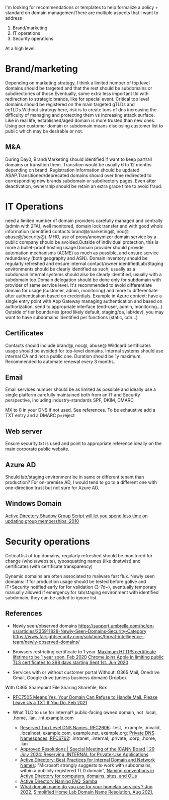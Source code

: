 
I'm looking for recommendations or templates to help formalize a policy + standard on domain managementThere are multiple aspects that I want to address
1. Brand/marketing
2. IT operations
3. Security operations

At a high level:

# Brand/marketing

Depending on marketing strategy, I think a limited number of top level domains should be targeted and that the rest should be subdomains or subdirectories of those.Eventually, some extra less important tld with redirection to strategic brands, like for special event.
Critical top level domains should be registered on the main targeted gTLDs and ccTLDs.Without strategy here, risk is to create tons of dns increasing the difficulty of managing and protecting them vs increasing attack surface.
Like in real life, established/aged domain is more trusted than new ones.
Using per customer domain or subdomain means disclosing customer list to public which may be desirable or not.

## M&A
During Day0, Brand/Marketing should identified if want to keep part/all domains or transition them. Transition would be usually 6 to 12 months depending on brand.
Registration information should be updated ASAP.Transitioned/deprecated domains should over time redirected to corresponding new brands subdomain or subdirectory pages. Even after deactivation, ownership should be retain an extra grace time to avoid fraud.

# IT Operations
need a limited number of domain providers carefully managed and centrally (admin with 2FA), well monitored, domain lock transfer and with good whois information (identified contacts brand@/marketing@, noc@, abuse@/security@).IMHO, use of proxy/anonymizer domain service by a public company should be avoided.Outside of individual protection, this is more a bullet-proof hosting usage.Domain provider should provide automation mechanisms (ACME) as much as possible, and ensure service redundancy (both geography and ASN).
Domain inventory should be regularly refreshed and ensure internal contact/owner identifiedLab/Staging environments should be clearly identified as such, usually as a subdomain.Internal systems should also be clearly identified, usually with a subdomain too.Domain delegation should be done only for subdomain with provider of same service level.
It's recommended to avoid differentiate domain for usage (customer, admin, monitoring) and more to differentiate after authentication based on credentials.
Example in Azure context: have a single entry point with App Gateway managing authentication and based on authorization, send to appropriate interface (end-user, admin, monitoring...)
Outside of tier boundaries (prod likely default, staging/qa, lab/dev), you may want to have subdomains identified per functions (static, cdn...)

## Certificates
Contacts should include brand@, noc@, abuse@
Wildcard certificates usage should be avoided for top-level domains.
Internal systems should use internal CA and not a public one.
Duration should be 1y maximum. Recommended to automate renewal every 3 months.

## Email
Email services number should be as limited as possible and ideally use a single platform carefully maintained both from an IT and Security perspective, including industry-standards SPF, DKIM, DMARC

MX to 0 in your DNS if not used. See references.
To be exhaustive add a TXT entry and a DMARC p=reject

## Web server
Ensure security.txt is used and point to appropriate reference ideally on the main corporate public website.

## Azure AD
Should lab/staging environment be in same or different tenant than production? For on-premise AD, I would tend to go to a different one with one-direction trust but not sure for Azure AD.

## Windows Domain

[Active Directory Shadow Group Script  will let you spend less time on updating group memberships, 2010](https://www.sole.dk/active-directory-shadow-group-script-will-let-you-spend-less-time-on-updating-group-memberships/)

# Security operations

Critical list of top domains, regularly refreshed should be monitored for change (whois/website), typosquatting names (like dnstwist) and certificates (with certificate transparency)

Dynamic domains are often associated to malware fast flux.
Newly seen domains: if for production usage should be tested before golive and IT+Security notified early for for validation (3-7d+), eventually temporary manually allowed if emergency.for lab/staging environment with identified subdomain, they can be added to ignore list.


## References

* Newly seen/observed domains
https://support.umbrella.com/hc/en-us/articles/235911828-Newly-Seen-Domains-Security-Category
https://www.farsightsecurity.com/solutions/threat-intelligence-team/newly-observed-domains/
* Browsers restricting certificate to 1 year.
[Maximum HTTPS certificate lifetime to be 1 year soon, Feb 2020](https://www.michalspacek.com/maximum-https-certificate-lifetime-to-be-1-year-soon)
[Chrome joins Apple in limiting public TLS certificates to 398 days starting Sept 1st. Jun 2020](https://twitter.com/chosensecurity/status/1270819404452937729)

* Services with or without customer portal
Without:
O365 Mail, Onedrive
Gmail, Google drive (unless business domain)
Dropbox

With
O365 Sharepoint
File Sharing Sharefile, Box

* [RFC7505 Means Yes, Your Domain Can Refuse to Handle Mail. Please Leave Us a TXT If You Do. Feb 2021](https://bsdly.blogspot.com/2021/02/rfc7505-means-yes-your-domain-can.html)

* What TLD to use for internal? public-facing owned domain, not .local, .home, .lan. .int.example.com
  * [Reserved Top Level DNS Names, RFC2606](https://datatracker.ietf.org/doc/html/rfc2606): .test, .example, .invalid, .localhost, example.com, example.net, example.org; [Private DNS Namespaces, RFC6762](https://www.rfc-editor.org/rfc/rfc6762#appendix-G): .intranet, .internal, .private, .corp, .home, .lan
  * [Approved Resolutions | Special Meeting of the ICANN Board | 29 July 2024: Reserving .INTERNAL for Private-Use Applications](https://www.icann.org/en/board-activities-and-meetings/materials/approved-resolutions-special-meeting-of-the-icann-board-29-07-2024-en#section2.a)
  * [Active Directory: Best Practices for Internal Domain and Network Names](https://learn.microsoft.com/en-us/archive/technet-wiki/34981.active-directory-best-practices-for-internal-domain-and-network-names): "Microsoft strongly suggests to work with subdomains, within a publicly registered TLD domain", [Naming conventions in Active Directory for computers, domains, sites, and OUs](https://learn.microsoft.com/en-us/troubleshoot/windows-server/active-directory/naming-conventions-for-computer-domain-site-ou)
  * [Active Directory Naming FAQ, Samba](https://wiki.samba.org/index.php/Active_Directory_Naming_FAQ)
  * [What domain name do you use for your homelab services ? Jun 2022](https://www.reddit.com/r/homelab/comments/vlmzc0/what_domain_name_do_you_use_for_your_homelab/), [Simplified Home Lab Domain Name Resolution, Aug 2021](https://enterpriseadmins.org/blog/lab-infrastructure/simplified-home-lab-domain-name-resolution/),
